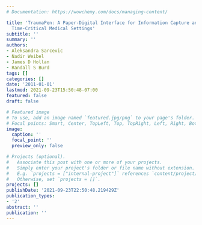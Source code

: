 ```yaml
---
# Documentation: https://wowchemy.com/docs/managing-content/

title: 'TraumaPen: A Paper-Digital Interface for Information Capture and Display in
  Time-Critical Medical Settings'
subtitle: ''
summary: ''
authors:
- Aleksandra Sarcevic
- Nadir Weibel
- James D Hollan
- Randall S Burd
tags: []
categories: []
date: '2011-01-01'
lastmod: 2021-09-23T15:50:48-07:00
featured: false
draft: false

# Featured image
# To use, add an image named `featured.jpg/png` to your page's folder.
# Focal points: Smart, Center, TopLeft, Top, TopRight, Left, Right, BottomLeft, Bottom, BottomRight.
image:
  caption: ''
  focal_point: ''
  preview_only: false

# Projects (optional).
#   Associate this post with one or more of your projects.
#   Simply enter your project's folder or file name without extension.
#   E.g. `projects = ["internal-project"]` references `content/project/deep-learning/index.md`.
#   Otherwise, set `projects = []`.
projects: []
publishDate: '2021-09-23T22:50:48.219429Z'
publication_types:
- '2'
abstract: ''
publication: ''
---
```

